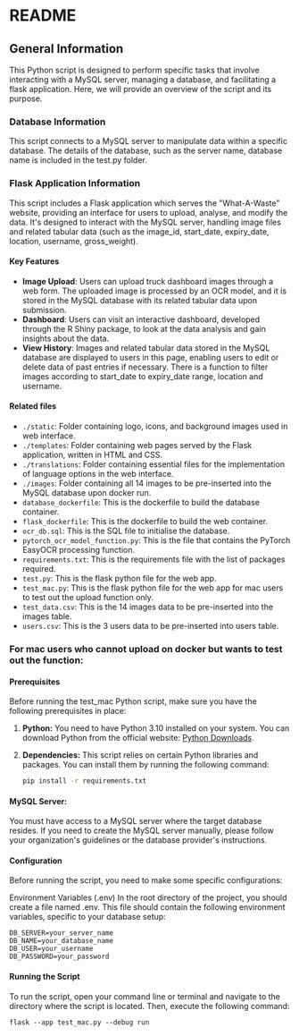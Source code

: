 # README

## General Information
This Python script is designed to perform specific tasks that involve interacting with a MySQL server, managing a database, and facilitating a flask application. Here, we will provide an overview of the script and its purpose.

### Database Information
This script connects to a MySQL server to manipulate data within a specific database. The details of the database, such as the server name, database name is included in the test.py folder. 

### Flask Application Information
This script includes a Flask application which serves the "What-A-Waste" website, providing an interface for users to upload, analyse, and modify the data. It's designed to interact with the MySQL server, handling image files and related tabular data (such as the image_id, start_date, expiry_date, location, username, gross_weight).

#### Key Features
- **Image Upload**: Users can upload truck dashboard images through a web form. The uploaded image is processed by an OCR model, and it is stored in the MySQL database with its related tabular data upon submission.
- **Dashboard**: Users can visit an interactive dashboard, developed through the R Shiny package, to look at the data analysis and gain insights about the data.
- **View History**: Images and related tabular data stored in the MySQL database are displayed to users in this page, enabling users to edit or delete data of past entries if necessary. There is a function to filter images according to start_date to expiry_date range, location and username. 

#### Related files
- `./static`: Folder containing logo, icons, and background images used in web interface.
- `./templates`: Folder containing web pages served by the Flask application, written in HTML and CSS.
- `./translations`: Folder containing essential files for the implementation of language options in the web interface.
- `./images`: Folder containing all 14 images to be pre-inserted into the MySQL database upon docker run.
- `database_dockerfile`: This is the dockerfile to build the database container.
- `flask_dockerfile`: This is the dockerfile to build the web container.
- `ocr_db.sql`: This is the SQL file to initialise the database. 
- `pytorch_ocr_model_function.py`: This is the file that contains the PyTorch EasyOCR processing function. 
- `requirements.txt`: This is the requirements file with the list of packages required.
- `test.py`: This is the flask python file for the web app.
- `test_mac.py`: This is the flask python file for the web app for mac users to test out the upload function only.
- `test_data.csv`: This is the 14 images data to be pre-inserted into the images table.
- `users.csv`: This is the 3 users data to be pre-inserted into users table.

### For mac users who cannot upload on docker but wants to test out the function: 
#### Prerequisites

Before running the test_mac Python script, make sure you have the following prerequisites in place:

1. **Python:** You need to have Python 3.10 installed on your system. You can download Python from the official website: [Python Downloads](https://www.python.org/downloads/).

2. **Dependencies:** This script relies on certain Python libraries and packages. You can install them by running the following command:

   ```bash
   pip install -r requirements.txt
   ```

#### MySQL Server: 
You must have access to a MySQL server where the target database resides. If you need to create the MySQL server manually, please follow your organization's guidelines or the database provider's instructions.

#### Configuration
Before running the script, you need to make some specific configurations:

Environment Variables (.env)
In the root directory of the project, you should create a file named .env. This file should contain the following environment variables, specific to your database setup:

    
    DB_SERVER=your_server_name
    DB_NAME=your_database_name
    DB_USER=your_username
    DB_PASSWORD=your_password

#### Running the Script
To run the script, open your command line or terminal and navigate to the directory where the script is located. Then, execute the following command:

    
    flask --app test_mac.py --debug run